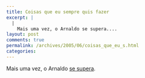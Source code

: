 ```yaml
---
title: Coisas que eu sempre quis fazer
excerpt: |
  |
    Mais uma vez, o Arnaldo se supera....
layout: post
comments: true
permalink: /archives/2005/06/coisas_que_eu_s.html
categories:
---
```

Mais uma vez, o Arnaldo [se supera][1].

 [1]: http://www.tonto.com.br/tiras/arnaldo024.htm
